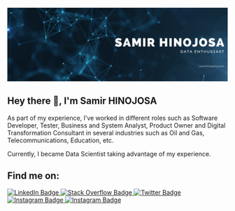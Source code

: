 [![Braydon's GitHub Banner](./assets/GitHubHeader.png)](https://braydoncoyer.dev)

## Hey there 👋, I'm Samir HINOJOSA
As part of my experience, I’ve worked in different roles such as Software Developer, Tester, Business and System Analyst, Product Owner and Digital Transformation Consultant in several industries such as Oil and Gas, Telecommunications, Education, etc.

Currently, I became Data Scientist taking advantage of my experience.

## Find me on:
<div id="badges" >
  <a href="https://www.linkedin.com/in/samirhinojosa/">
    <img src="https://img.shields.io/badge/LinkedIn-blue?style=for-the-badge&logo=linkedin&logoColor=white" alt="LinkedIn Badge"/>
  </a>
  <a href="https://stackoverflow.com/users/11145261/samir-hinojosa">
    <img src="https://img.shields.io/badge/stack%20overflow-FE7A16?logo=stack-overflow&logoColor=white&style=for-the-badge" alt="Stack Overflow Badge"/>
  </a>
  <a href="https://twitter.com/SamirHinojosaD">
    <img src="https://img.shields.io/badge/Twitter-blue?style=for-the-badge&logo=twitter&logoColor=white" alt="Twitter Badge"/>
  </a>
  <a href="https://www.instagram.com/samirhinojosa/">
    <img src="https://img.shields.io/badge/Instagram-E4405F?style=for-the-badge&logo=instagram&logoColor=white" alt="Instagram Badge"/>
  </a>
  <a href="https://www.samirhinojosa.com/">
    <img src="https://img.shields.io/badge/Website-3b5998?style=for-the-badge&logo=google-chrome&logoColor=white" alt="Instagram Badge"/>
  </a>
</div>


